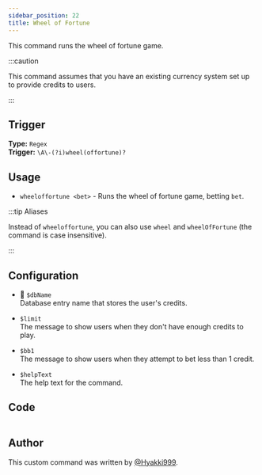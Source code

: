 ```yaml
---
sidebar_position: 22
title: Wheel of Fortune
---
```


This command runs the wheel of fortune game.

:::caution

This command assumes that you have an existing currency system set up to provide credits to users.

:::

## Trigger

**Type:** `Regex`<br />
**Trigger:** `\A\-(?i)wheel(offortune)?`

## Usage

- `wheeloffortune <bet>` - Runs the wheel of fortune game, betting `bet`.

:::tip Aliases

Instead of `wheeloffortune`, you can also use `wheel` and `wheelOfFortune` (the command is case insensitive).

:::

## Configuration

- 📌 `$dbName`<br />
  Database entry name that stores the user's credits.

- `$limit`<br />
  The message to show users when they don't have enough credits to play.

- `$bb1`<br />
  The message to show users when they attempt to bet less than 1 credit.

- `$helpText`<br />
  The help text for the command.

## Code

```go file=../../../src/fun/wheel_of_fortune.go.tmpl

```

## Author

This custom command was written by [@Hyakki999](https://github.com/Hyakki999).
